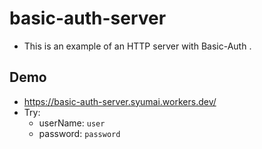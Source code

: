 # basic-auth-server

* This is an example of an HTTP server with Basic-Auth .

## Demo

* https://basic-auth-server.syumai.workers.dev/
* Try:
  - userName: `user`
  - password: `password`

